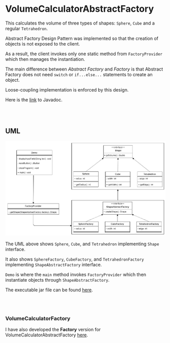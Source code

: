# VolumeCalculatorAbstractFactory

This calculates the volume of three types of shapes: `Sphere`, `Cube` and a regular `Tetrahedron`.

Abstract Factory Design Pattern was implemented so that the creation of objects is not exposed to the client.

As a result, the client invokes only one static method from `FactoryProvider` which then manages the instantiation.

The main difference between *Abstract Factory* and *Factory* is that Abstract Factory does not need `switch` or `if...else...` statements to create an object.

Loose-coupling implementation is enforced by this design.

Here is the [link](https://kleyton-ohare.github.io/VolumeCalculatorAbstractFactory/) to Javadoc.

<br><br>

## UML
![UML](https://github.com/kleyton-ohare/VolumeCalculatorAbstractFactory/blob/master/img/VolumeCalculatorAbstractFactoryUML.png?raw=true)


The UML above shows `Sphere`, `Cube`, and `Tetrahedron` implementing `Shape` interface.

It also shows `SphereFactory`, `CubeFactory`, and `TetrahedronFactory` implementing `ShapeAbstractFactory` interface.

`Demo` is where the `main` method invokes `FactoryProvider` which then instantiate objects through `ShapeAbstractFactory`.

The executable jar file can be found [here](https://drive.google.com/drive/folders/1OASEOal5V2N9ivg1UV-NFBeJOlUUFtBP?usp=sharing).

<br><br>

### VolumeCalculatorFactory
I have also developed the **Factory** version for VolumeCalculatorAbstractFactory [here](https://github.com/kleyton-ohare/VolumeCalculatorFactory).